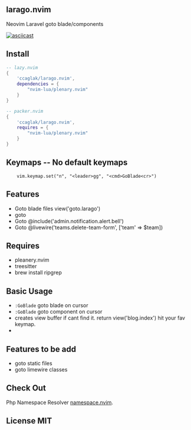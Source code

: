 ## larago.nvim

Neovim Laravel goto blade/components

[![asciicast](https://asciinema.org/a/555376.svg)](https://asciinema.org/a/555376)

## Install

```lua
-- lazy.nvim
{
    'ccaglak/larago.nvim',
    dependencies = {
        "nvim-lua/plenary.nvim"
    }
}
```

```lua
-- packer.nvim
{
    'ccaglak/larago.nvim',
    requires = {
        "nvim-lua/plenary.nvim"
    }
}
```

## Keymaps -- No default keymaps

```vim
    vim.keymap.set("n", "<leader>gg", "<cmd>GoBlade<cr>")
```

## Features
- Goto blade files view('goto.larago')
- goto  <x-jet-section-border />
- Goto  @include('admin.notification.alert.bell')
- Goto  @livewire('teams.delete-team-form', ['team' => $team])

## Requires

-   pleanery.nvim
-   treesitter
-   brew install ripgrep

## Basic Usage

-   `:GoBlade` goto blade on cursor
-   `:GoBlade` goto component on cursor
-    creates view buffer if cant find it. return view('blog.index') hit your fav keymap.
-

## Features to be add
- goto static files
- goto limewire classes

## Check Out

Php Namespace Resolver [namespace.nvim](https://github.com/ccaglak/namespace.nvim).


## License MIT
